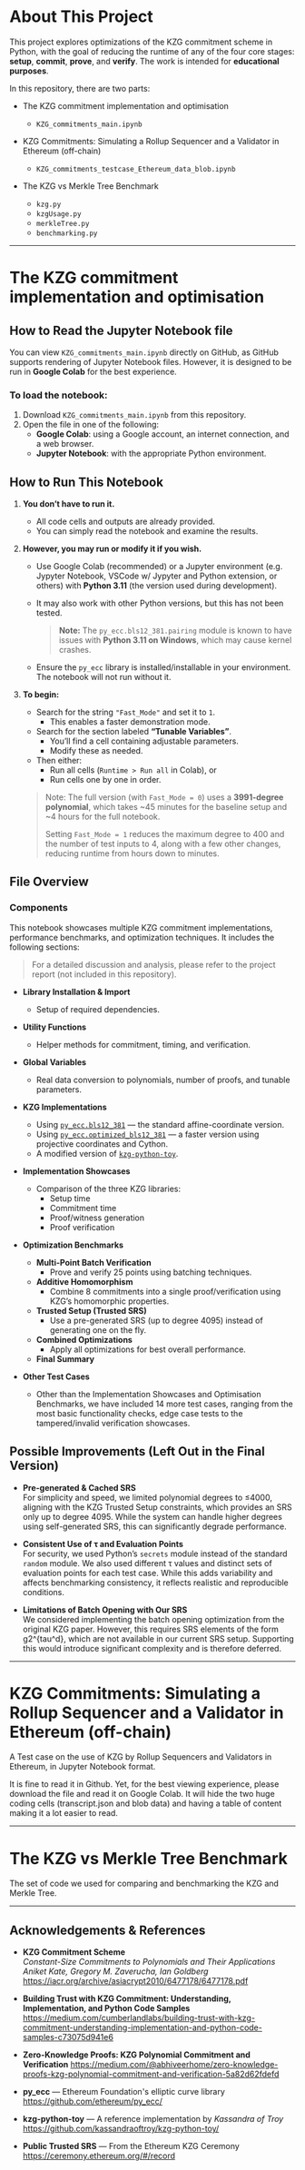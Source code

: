 # About This Project

This project explores optimizations of the KZG commitment scheme in Python, with the goal of reducing the runtime of any of the four core stages: **setup**, **commit**, **prove**, and **verify**. The work is intended for **educational purposes**.

In this repository, there are two parts:
  * The KZG commitment implementation and optimisation
    * `KZG_commitments_main.ipynb`
  * KZG Commitments: Simulating a Rollup Sequencer and a Validator in Ethereum (off-chain)
    * `KZG_commitments_testcase_Ethereum_data_blob.ipynb`
     
  * The KZG vs Merkle Tree Benchmark
    * `kzg.py`
    * `kzgUsage.py`
    * `merkleTree.py`
    * `benchmarking.py`

---

# The KZG commitment implementation and optimisation

## How to Read the Jupyter Notebook file

You can view `KZG_commitments_main.ipynb` directly on GitHub, as GitHub supports rendering of Jupyter Notebook files. However, it is designed to be run in **Google Colab** for the best experience.

### To load the notebook:

1. Download `KZG_commitments_main.ipynb` from this repository.
2. Open the file in one of the following:
   - **Google Colab**: using a Google account, an internet connection, and a web browser.
   - **Jupyter Notebook**: with the appropriate Python environment.

## How to Run This Notebook

1. **You don’t have to run it.**
   - All code cells and outputs are already provided.
   - You can simply read the notebook and examine the results.

2. **However, you may run or modify it if you wish.**
   - Use Google Colab (recommended) or a Jupyter environment (e.g. Jypyter Notebook, VSCode w/ Jypyter and Python extension, or others) with **Python 3.11** (the version used during development).
   - It may also work with other Python versions, but this has not been tested.

     > **Note:** The `py_ecc.bls12_381.pairing` module is known to have issues with **Python 3.11 on Windows**, which may cause kernel crashes.

   - Ensure the `py_ecc` library is installed/installable in your environment. The notebook will not run without it.

3. **To begin:**
   - Search for the string `"Fast_Mode"` and set it to `1`.
     - This enables a faster demonstration mode.
   - Search for the section labeled **“Tunable Variables”**.
     - You’ll find a cell containing adjustable parameters.
     - Modify these as needed.
   - Then either:
     - Run all cells (`Runtime > Run all` in Colab), or
     - Run cells one by one in order.

   > Note: The full version (with `Fast_Mode = 0`) uses a **3991-degree polynomial**, which takes ~45 minutes for the baseline setup and ~4 hours for the full notebook.
   > 
   > Setting `Fast_Mode = 1` reduces the maximum degree to 400 and the number of test inputs to 4, along with a few other changes, reducing runtime from hours down to minutes.

## File Overview

### Components

This notebook showcases multiple KZG commitment implementations, performance benchmarks, and optimization techniques. It includes the following sections:

> For a detailed discussion and analysis, please refer to the project report (not included in this repository).

- **Library Installation & Import**
  - Setup of required dependencies.

- **Utility Functions**
  - Helper methods for commitment, timing, and verification.

- **Global Variables**
  - Real data conversion to polynomials, number of proofs, and tunable parameters.

- **KZG Implementations**
  - Using [`py_ecc.bls12_381`](https://github.com/ethereum/py_ecc) — the standard affine-coordinate version.
  - Using [`py_ecc.optimized_bls12_381`](https://github.com/ethereum/py_ecc) — a faster version using projective coordinates and Cython.
  - A modified version of [`kzg-python-toy`](https://github.com/kassandraoftroy/kzg-python-toy).

- **Implementation Showcases**
  - Comparison of the three KZG libraries:
    - Setup time
    - Commitment time
    - Proof/witness generation
    - Proof verification

- **Optimization Benchmarks**
  - **Multi-Point Batch Verification**
    - Prove and verify 25 points using batching techniques.
  - **Additive Homomorphism**
    - Combine 8 commitments into a single proof/verification using KZG’s homomorphic properties.
  - **Trusted Setup (Trusted SRS)**
    - Use a pre-generated SRS (up to degree 4095) instead of generating one on the fly.
  - **Combined Optimizations**
    - Apply all optimizations for best overall performance.
  - **Final Summary**

- **Other Test Cases**
  - Other than the Implementation Showcases and Optimisation Benchmarks, we have included 14 more test cases, ranging from the most basic functionality checks, edge case tests to the tampered/invalid verification showcases.

## Possible Improvements (Left Out in the Final Version)

- **Pre-generated & Cached SRS**  
  For simplicity and speed, we limited polynomial degrees to ≤4000, aligning with the KZG Trusted Setup constraints, which provides an SRS only up to degree 4095. While the system can handle higher degrees using self-generated SRS, this can significantly degrade performance.

- **Consistent Use of τ and Evaluation Points**  
  For security, we used Python’s `secrets` module instead of the standard `random` module. We also used different τ values and distinct sets of evaluation points for each test case. While this adds variability and affects benchmarking consistency, it reflects realistic and reproducible conditions.

- **Limitations of Batch Opening with Our SRS**  
  We considered implementing the batch opening optimization from the original KZG paper. However, this requires SRS elements of the form g2^{tau^d}, which are not available in our current SRS setup. Supporting this would introduce significant complexity and is therefore deferred.

---

# KZG Commitments: Simulating a Rollup Sequencer and a Validator in Ethereum (off-chain)

A Test case on the use of KZG by Rollup Sequencers and Validators in Ethereum, in Jupyter Notebook format.

It is fine to read it in Github. Yet, for the best viewing experience, please download the file and read it on Google Colab. It will hide the two huge coding cells (transcript.json and blob data) and having a table of content making it a lot easier to read.

---

# The KZG vs Merkle Tree Benchmark

The set of code we used for comparing and benchmarking the KZG and Merkle Tree. 

---

## Acknowledgements & References

- **KZG Commitment Scheme**  
  *Constant-Size Commitments to Polynomials and Their Applications*  
  *Aniket Kate, Gregory M. Zaverucha, Ian Goldberg*  
  https://iacr.org/archive/asiacrypt2010/6477178/6477178.pdf

- **Building Trust with KZG Commitment: Understanding, Implementation, and Python Code Samples**
  https://medium.com/cumberlandlabs/building-trust-with-kzg-commitment-understanding-implementation-and-python-code-samples-c73075d941e6

- **Zero-Knowledge Proofs: KZG Polynomial Commitment and Verification**
  https://medium.com/@abhiveerhome/zero-knowledge-proofs-kzg-polynomial-commitment-and-verification-5a82d62fdefd

- **py_ecc** — Ethereum Foundation's elliptic curve library  
  https://github.com/ethereum/py_ecc/

- **kzg-python-toy** — A reference implementation by *Kassandra of Troy*  
  https://github.com/kassandraoftroy/kzg-python-toy/

- **Public Trusted SRS** — From the Ethereum KZG Ceremony  
  https://ceremony.ethereum.org/#/record
